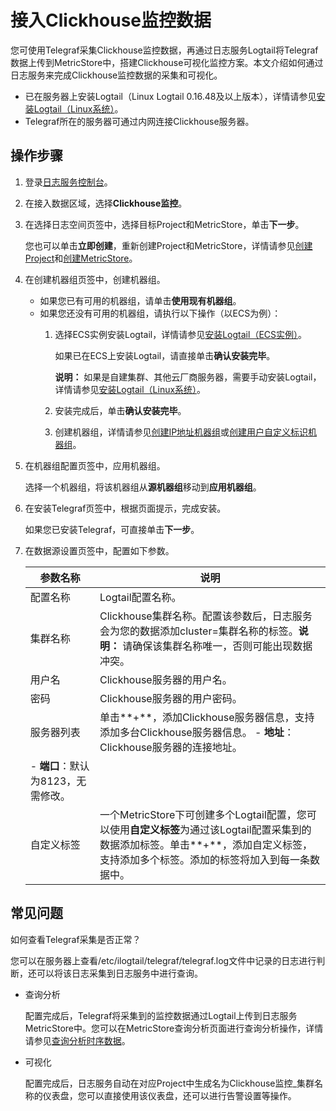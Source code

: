 # 接入Clickhouse监控数据

您可使用Telegraf采集Clickhouse监控数据，再通过日志服务Logtail将Telegraf数据上传到MetricStore中，搭建Clickhouse可视化监控方案。本文介绍如何通过日志服务来完成Clickhouse监控数据的采集和可视化。

-   已在服务器上安装Logtail（Linux Logtail 0.16.48及以上版本），详情请参见[安装Logtail（Linux系统）](/cn.zh-CN/数据采集/Logtail采集/安装/安装Logtail（Linux系统）.md)。
-   Telegraf所在的服务器可通过内网连接Clickhouse服务器。

## 操作步骤

1.  登录[日志服务控制台](https://sls.console.aliyun.com)。

2.  在接入数据区域，选择**Clickhouse监控**。

3.  在选择日志空间页签中，选择目标Project和MetricStore，单击**下一步**。

    您也可以单击**立即创建**，重新创建Project和MetricStore，详情请参见[创建Project](/cn.zh-CN/数据采集/准备工作/管理Project.md)和[创建MetricStore](/cn.zh-CN/时序存储/管理MetricStore.md)。

4.  在创建机器组页签中，创建机器组。

    -   如果您已有可用的机器组，请单击**使用现有机器组**。
    -   如果您还没有可用的机器组，请执行以下操作（以ECS为例）：
        1.  选择ECS实例安装Logtail，详情请参见[安装Logtail（ECS实例）](/cn.zh-CN/数据采集/Logtail采集/安装/安装Logtail（ECS实例）.md)。

            如果已在ECS上安装Logtail，请直接单击**确认安装完毕**。

            **说明：** 如果是自建集群、其他云厂商服务器，需要手动安装Logtail，详情请参见[安装Logtail（Linux系统）](/cn.zh-CN/数据采集/Logtail采集/安装/安装Logtail（Linux系统）.md#)。

        2.  安装完成后，单击**确认安装完毕**。
        3.  创建机器组，详情请参见[创建IP地址机器组](/cn.zh-CN/数据采集/Logtail采集/机器组/创建IP地址机器组.md)或[创建用户自定义标识机器组](/cn.zh-CN/数据采集/Logtail采集/机器组/创建用户自定义标识机器组.md)。
5.  在机器组配置页签中，应用机器组。

    选择一个机器组，将该机器组从**源机器组**移动到**应用机器组**。

6.  在安装Telegraf页签中，根据页面提示，完成安装。

    如果您已安装Telegraf，可直接单击**下一步**。

7.  在数据源设置页签中，配置如下参数。

    |参数名称|说明|
    |----|--|
    |配置名称|Logtail配置名称。|
    |集群名称|Clickhouse集群名称。配置该参数后，日志服务会为您的数据添加cluster=集群名称的标签。**说明：** 请确保该集群名称唯一，否则可能出现数据冲突。 |
    |用户名|Clickhouse服务器的用户名。|
    |密码|Clickhouse服务器的用户密码。|
    |服务器列表|单击**+**，添加Clickhouse服务器信息，支持添加多台Clickhouse服务器信息。    -   **地址**：Clickhouse服务器的连接地址。
    -   **端口**：默认为8123，无需修改。 |
    |自定义标签|一个MetricStore下可创建多个Logtail配置，您可以使用**自定义标签**为通过该Logtail配置采集到的数据添加标签。单击**+**，添加自定义标签，支持添加多个标签。添加的标签将加入到每一条数据中。 |


## 常见问题

如何查看Telegraf采集是否正常？

您可以在服务器上查看/etc/ilogtail/telegraf/telegraf.log文件中记录的日志进行判断，还可以将该日志采集到日志服务中进行查询。

-   查询分析

    配置完成后，Telegraf将采集到的监控数据通过Logtail上传到日志服务MetricStore中。您可以在MetricStore查询分析页面进行查询分析操作，详情请参见[查询分析时序数据](/cn.zh-CN/时序存储/查询与分析/查询分析时序数据.md)。

-   可视化

    配置完成后，日志服务自动在对应Project中生成名为Clickhouse监控\_集群名称的仪表盘，您可以直接使用该仪表盘，还可以进行告警设置等操作。


